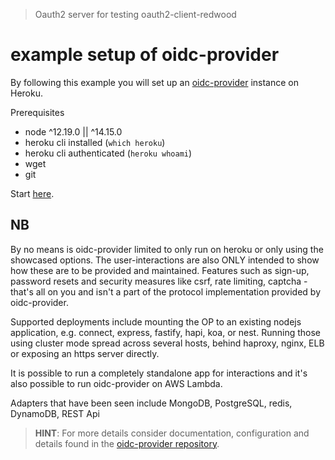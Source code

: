 > Oauth2 server for testing oauth2-client-redwood

# example setup of oidc-provider

By following this example you will set up an [oidc-provider](https://github.com/panva/node-oidc-provider)
instance on Heroku.

Prerequisites

- node ^12.19.0 || ^14.15.0
- heroku cli installed (`which heroku`)
- heroku cli authenticated (`heroku whoami`)
- wget
- git

Start [here](00-oidc-minimal).

## NB

By no means is oidc-provider limited to only run on heroku or only using the showcased options. The user-interactions are also ONLY intended to show how these are to be provided and maintained. Features such as sign-up, password resets and security measures like csrf, rate limiting, captcha - that's all on you and isn't a part of the protocol implementation provided by oidc-provider.

Supported deployments include mounting the OP to an existing nodejs application, e.g. connect, express, fastify, hapi, koa, or nest. Running those using cluster mode spread across several hosts, behind haproxy, nginx,
ELB or exposing an https server directly.

It is possible to run a completely standalone app for interactions and it's also possible to run
oidc-provider on AWS Lambda.

Adapters that have been seen include MongoDB, PostgreSQL, redis, DynamoDB, REST Api

> **HINT**: For more details consider documentation, configuration and details found in the [oidc-provider repository](https://github.com/panva/node-oidc-provider).
